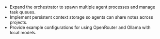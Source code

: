 - Expand the orchestrator to spawn multiple agent processes and manage task queues.
- Implement persistent context storage so agents can share notes across projects.
- Provide example configurations for using OpenRouter and Ollama with local models.
